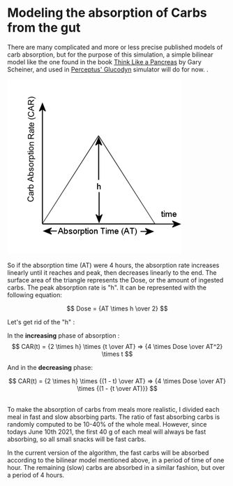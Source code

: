 Modeling the absorption of Carbs from the gut
=============================================

There are many complicated and more or less precise published models of carb absorption, but for the purpose of this simulation, a simple bilinear model like the one found in the book [Think Like a Pancreas](https://www.amazon.com/Think-Like-Pancreas-Practical-Insulin-Completely/dp/0738215147) by Gary Scheiner, and used in [Perceptus' Glucodyn](https://github.com/Perceptus/GlucoDyn/blob/master/basic_math.pdf) simulator will do for now.  .



![Carb Absorption Rate](../img/CAR.jpg)

So if the absorption time (AT) were 4 hours, the absorption rate increases linearly until it reaches and peak, then decreases linearly to the end. The surface area of the triangle represents the Dose, or the amount of ingested carbs. The peak absorption rate is "h". It can be represented with the following equation:

$$
Dose = {AT \times h \over 2}
$$

Let's get rid of the "h" : 

In the **increasing** phase of absorption :
$$
CAR(t) = {2 \times h} \times {t \over AT} => {4 \times Dose \over AT^2} \times t
$$

And in the **decreasing** phase:

$$
CAR(t) = {2 \times h} \times {(1 - t) \over AT} => {4 \times Dose \over AT} \times {(1 - {t \over AT)}}
$$

<br>
To make the absorption of carbs from meals more realistic, I divided each meal in fast and slow absorbing parts. The ratio of fast absorbing carbs is randomly computed to be 10-40% of the whole meal. However, since todays June 10th 2021, the first 40 g of each meal will always be fast absorbing, so all small snacks will be fast carbs. 

In the current version of the algorithm, the fast carbs will be absorbed according to the bilinear model mentioned above, in a period of time of one hour. The remaining (slow) carbs are absorbed in a similar fashion, but over a period of 4 hours. 